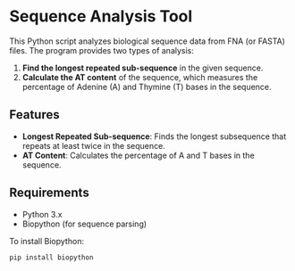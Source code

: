 # Sequence Analysis Tool

This Python script analyzes biological sequence data from FNA (or FASTA) files. The program provides two types of analysis:

1. **Find the longest repeated sub-sequence** in the given sequence.
2. **Calculate the AT content** of the sequence, which measures the percentage of Adenine (A) and Thymine (T) bases in the sequence.

## Features

- **Longest Repeated Sub-sequence**: Finds the longest subsequence that repeats at least twice in the sequence.
- **AT Content**: Calculates the percentage of A and T bases in the sequence.

## Requirements

- Python 3.x
- Biopython (for sequence parsing)

To install Biopython:
```bash
pip install biopython
